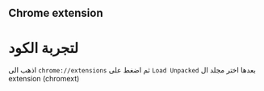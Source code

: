 ## Chrome extension

# لتجربة الكود 
اذهب الى 
``chrome://extensions``
ثم اضغط على 
``Load Unpacked``
بعدها اختر مجلد ال 
extension (chromext)